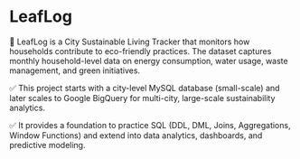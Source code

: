 # LeafLog

 🎯 LeafLog is a City Sustainable Living Tracker that monitors how households contribute to eco-friendly practices. The dataset captures monthly household-level data on energy consumption, water usage, waste management, and green initiatives.

✅ This project starts with a city-level MySQL database (small-scale) and later scales to Google BigQuery for multi-city, large-scale sustainability analytics. 

✅ It provides a foundation to practice SQL (DDL, DML, Joins, Aggregations, Window Functions) and extend into data analytics, dashboards, and predictive modeling.
